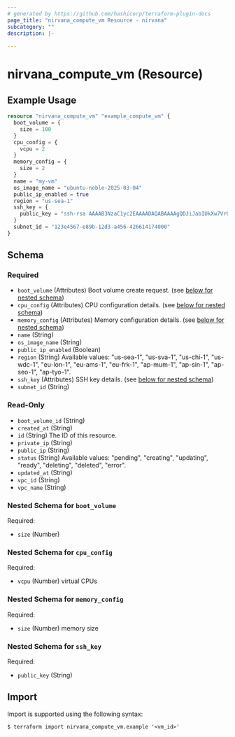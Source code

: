 ```yaml
---
# generated by https://github.com/hashicorp/terraform-plugin-docs
page_title: "nirvana_compute_vm Resource - nirvana"
subcategory: ""
description: |-
  
---
```


# nirvana_compute_vm (Resource)



## Example Usage

```terraform
resource "nirvana_compute_vm" "example_compute_vm" {
  boot_volume = {
    size = 100
  }
  cpu_config = {
    vcpu = 2
  }
  memory_config = {
    size = 2
  }
  name = "my-vm"
  os_image_name = "ubuntu-noble-2025-03-04"
  public_ip_enabled = true
  region = "us-sea-1"
  ssh_key = {
    public_key = "ssh-rsa AAAAB3NzaC1yc2EAAAADAQABAAAAgQDJiJabIUkXw7VrQG+yBohvhEsyoKEYvejZc4RFzV5maybqQei1punVsoe4r6gJttMM1Gr3cNr3OfepikCQAhAchw5ww94ZWqDsDYIqMrlDFbqhGTXDNzFAjeVIKptCOlz9k+7aM69YtLXJ6gFUCq1fbK9PjY+AK28UpMfKYUcyHQ== noname"
  }
  subnet_id = "123e4567-e89b-12d3-a456-426614174000"
}
```

<!-- schema generated by tfplugindocs -->
## Schema

### Required

- `boot_volume` (Attributes) Boot volume create request. (see [below for nested schema](#nestedatt--boot_volume))
- `cpu_config` (Attributes) CPU configuration details. (see [below for nested schema](#nestedatt--cpu_config))
- `memory_config` (Attributes) Memory configuration details. (see [below for nested schema](#nestedatt--memory_config))
- `name` (String)
- `os_image_name` (String)
- `public_ip_enabled` (Boolean)
- `region` (String) Available values: "us-sea-1", "us-sva-1", "us-chi-1", "us-wdc-1", "eu-lon-1", "eu-ams-1", "eu-frk-1", "ap-mum-1", "ap-sin-1", "ap-seo-1", "ap-tyo-1".
- `ssh_key` (Attributes) SSH key details. (see [below for nested schema](#nestedatt--ssh_key))
- `subnet_id` (String)

### Read-Only

- `boot_volume_id` (String)
- `created_at` (String)
- `id` (String) The ID of this resource.
- `private_ip` (String)
- `public_ip` (String)
- `status` (String) Available values: "pending", "creating", "updating", "ready", "deleting", "deleted", "error".
- `updated_at` (String)
- `vpc_id` (String)
- `vpc_name` (String)

<a id="nestedatt--boot_volume"></a>
### Nested Schema for `boot_volume`

Required:

- `size` (Number)


<a id="nestedatt--cpu_config"></a>
### Nested Schema for `cpu_config`

Required:

- `vcpu` (Number) virtual CPUs


<a id="nestedatt--memory_config"></a>
### Nested Schema for `memory_config`

Required:

- `size` (Number) memory size


<a id="nestedatt--ssh_key"></a>
### Nested Schema for `ssh_key`

Required:

- `public_key` (String)

## Import

Import is supported using the following syntax:

```shell
$ terraform import nirvana_compute_vm.example '<vm_id>'
```
